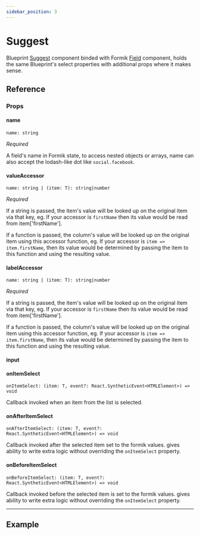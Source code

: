 ```yaml
---
sidebar_position: 3
---
```


# Suggest

Blueprint [Suggest](https://blueprintjs.com/docs/#select/suggest) component binded with Formik [Field](https://formik.org/docs/api/field) component, holds the same Blueprint's select properties with additional props where it makes sense.


## Reference

### Props

#### name

`name: string`

*Required*

A field's name in Formik state, to access nested objects or arrays, name can also accept the lodash-like dot like `social.facebook`.

#### valueAccessor

`name: string | (item: T): string|number`

*Required*

If a string is passed, the item's value will be looked up on the original item via that key, eg. If your accessor is `firstName` then its value would be read from item['firstName'].

If a function is passed, the column's value will be looked up on the original item using this accessor function, eg. If your accessor is `item => item.firstName`, then its value would be determined by passing the item to this function and using the resulting value.

#### labelAccessor

`name: string | (item: T): string|number`

*Required*

If a string is passed, the item's value will be looked up on the original item via that key, eg. If your accessor is `firstName` then its value would be read from item['firstName'].

If a function is passed, the column's value will be looked up on the original item using this accessor function, eg. If your accessor is `item => item.firstName`, then its value would be determined by passing the item to this function and using the resulting value.

#### input

#### onItemSelect

`onItemSelect: (item: T, event?: React.SyntheticEvent<HTMLElement>) => void`

Callback invoked when an item from the list is selected.

#### onAfterItemSelect

`onAfterItemSelect: (item: T, event?: React.SyntheticEvent<HTMLElement>) => void`

Callback invoked after the selected item set to the formik values. gives ability to write extra logic without overriding the `onItemSelect` property.

#### onBeforeItemSelect

`onBeforeItemSelect: (item: T, event?: React.SyntheticEvent<HTMLElement>) => void`

Callback invoked before the selected item is set to the formik values. gives ability to write extra logic without overriding the `onItemSelect` property.

---

## Example